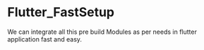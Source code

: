 # Flutter_FastSetup
We can integrate all this pre build Modules as per needs in flutter application fast and easy.
